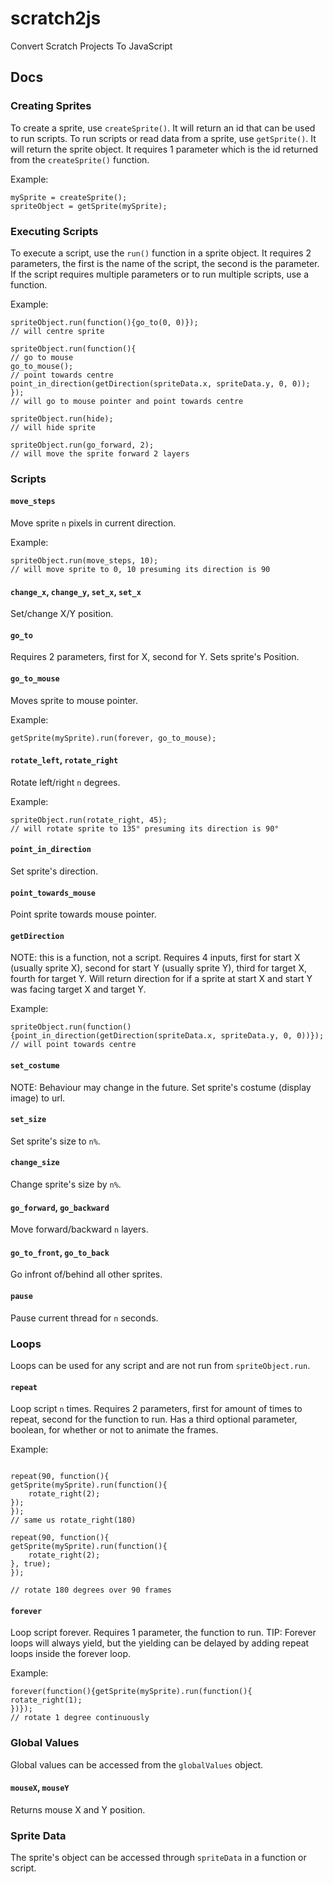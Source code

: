 
# scratch2js
Convert Scratch Projects To JavaScript

## Docs

### Creating Sprites

To create a sprite, use <code>createSprite()</code>. It will return an id that can be used to run scripts. To run scripts or read data from a sprite, use <code>getSprite()</code>. It will return the sprite object. It requires 1 parameter which is the id returned from the <code>createSprite()</code> function.

Example:
```
mySprite = createSprite();
spriteObject = getSprite(mySprite);
```

### Executing Scripts

To execute a script, use the `run()` function in a sprite object. It requires 2 parameters, the first is the name of the script, the second is the parameter. If the script requires multiple parameters or to run multiple scripts, use a function.

Example:
```
spriteObject.run(function(){go_to(0, 0)});
// will centre sprite

spriteObject.run(function(){
// go to mouse
go_to_mouse();
// point towards centre
point_in_direction(getDirection(spriteData.x, spriteData.y, 0, 0));
});
// will go to mouse pointer and point towards centre

spriteObject.run(hide);
// will hide sprite

spriteObject.run(go_forward, 2);
// will move the sprite forward 2 layers

```

### Scripts

#### `move_steps`
Move sprite `n` pixels in current direction.

Example:
```
spriteObject.run(move_steps, 10);
// will move sprite to 0, 10 presuming its direction is 90
```

#### `change_x`, `change_y`, `set_x`, `set_x`
Set/change X/Y position.

#### `go_to`
Requires 2 parameters, first for X, second for Y. Sets sprite's Position.

#### `go_to_mouse`
Moves sprite to mouse pointer.

Example:
```
getSprite(mySprite).run(forever, go_to_mouse);
```

#### `rotate_left`, `rotate_right`
Rotate left/right `n` degrees.

Example:
```
spriteObject.run(rotate_right, 45);
// will rotate sprite to 135° presuming its direction is 90°
```

#### `point_in_direction`
Set sprite's direction.

#### `point_towards_mouse`
Point sprite towards mouse pointer.

#### `getDirection`
NOTE: this is a function, not a script.
Requires 4 inputs, first for start X (usually sprite X), second for start Y (usually sprite Y), third for target X, fourth for target Y. Will return direction for if a sprite at start X and start Y was facing target X and target Y.

Example:
```
spriteObject.run(function(){point_in_direction(getDirection(spriteData.x, spriteData.y, 0, 0))});
// will point towards centre
```

#### `set_costume`
NOTE: Behaviour may change in the future.
Set sprite's costume (display image) to url.

#### `set_size`
Set sprite's size to `n%`.

#### `change_size`
Change sprite's size by `n%`.

#### `go_forward`, `go_backward`
Move forward/backward `n` layers.

#### `go_to_front`, `go_to_back`
Go infront of/behind all other sprites.

#### `pause`
Pause current thread for `n` seconds.

### Loops
Loops can be used for any script and are not run from `spriteObject.run`.

#### `repeat`
Loop script `n` times. Requires 2 parameters, first for amount of times to repeat, second for the function to run. Has a third optional parameter, boolean, for whether or not to animate the frames.

Example:
```

repeat(90, function(){
getSprite(mySprite).run(function(){
    rotate_right(2);
});
});
// same us rotate_right(180)

repeat(90, function(){
getSprite(mySprite).run(function(){
    rotate_right(2);
}, true);
});

// rotate 180 degrees over 90 frames
```

#### `forever`
Loop script forever. Requires 1 parameter, the function to run.
TIP: Forever loops will always yield, but the yielding can be delayed by adding repeat loops inside the forever loop.

Example:
```
forever(function(){getSprite(mySprite).run(function(){
rotate_right(1);
})});
// rotate 1 degree continuously
```

### Global Values

Global values can be accessed from the `globalValues` object.

#### `mouseX`, `mouseY`
Returns mouse X and Y position.


### Sprite Data

The sprite's object can be accessed through `spriteData` in a function or script.
